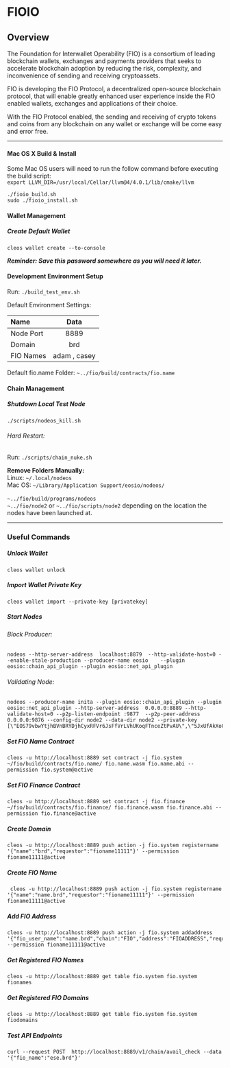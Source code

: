         
# FIOIO  

## Overview

The Foundation for Interwallet Operability (FIO) is a consortium of leading blockchain wallets, exchanges and payments providers that seeks to accelerate blockchain adoption by reducing the risk, complexity, and inconvenience of sending and receiving cryptoassets.

FIO is developing the FIO Protocol, a decentralized open-source blockchain protocol, that will enable greatly enhanced user experience inside the FIO enabled wallets, exchanges and applications of their choice.

With the FIO Protocol enabled, the sending and receiving of crypto tokens and coins from any blockchain on any wallet or exchange will be come easy and error free. 

____
#### Mac OS X Build & Install  
  
Some Mac OS users will need to run the follow command before executing the build script:<br>
`export LLVM_DIR=/usr/local/Cellar/llvm@4/4.0.1/lib/cmake/llvm`
    
    ./fioio_build.sh  
    sudo ./fioio_install.sh  
  
#### Wallet Management
##### Create Default Wallet  
  
    cleos wallet create --to-console
    
_**Reminder: Save this password somewhere as you will need it later.**_ 
    
#### Development Environment Setup

Run: `./build_test_env.sh`  

Default Environment Settings: 

|    Name    | Data     |
| :---------|:--------:|
| Node Port  | 8889 |  
| Domain     | brd |
| FIO Names  | adam , casey |

Default fio.name Folder: `~../fio/build/contracts/fio.name`  

#### Chain Management
##### Shutdown Local Test Node
`./scripts/nodeos_kill.sh`

###### Hard Restart:

Run: `./scripts/chain_nuke.sh`

**Remove Folders Manually:<br>**
Linux: `~/.local/nodeos`<br>
Mac OS: `~/Library/Application Support/eosio/nodeos/`<br><br> `~../fio/build/programs/nodeos`<br>
 `~../fio/node2` or `~../fio/scripts/node2` depending on the location the nodes have been launched at. 

  
---  
  
### Useful Commands

##### Unlock Wallet

    cleos wallet unlock  

##### Import Wallet Private Key

    cleos wallet import --private-key [privatekey]
    
##### Start Nodes
###### Block Producer: 
    nodeos --http-server-address  localhost:8879  --http-validate-host=0 --enable-stale-production --producer-name eosio    --plugin eosio::chain_api_plugin --plugin eosio::net_api_plugin 
###### Validating Node:
    nodeos --producer-name inita --plugin eosio::chain_api_plugin --plugin eosio::net_api_plugin --http-server-address  0.0.0.0:8889 --http-validate-host=0 --p2p-listen-endpoint :9877  --p2p-peer-address 0.0.0.0:9876 --config-dir node2 --data-dir node2 --private-key [\"EOS79vbwYtjhBVnBRYDjhCyxRFVr6JsFfVrLVhUKoqFTnceZtPvAU\",\"5JxUfAkXoCQdeZKNMhXEqRkFcZMYa3KR3vbie7SKsPv6rS3pCHg\"]
     
  
##### Set FIO Name Contract  
  
    cleos -u http://localhost:8889 set contract -j fio.system ~/fio/build/contracts/fio.name/ fio.name.wasm fio.name.abi --permission fio.system@active  
  
##### Set FIO Finance Contract  
  
    cleos -u http://localhost:8889 set contract -j fio.finance ~/fio/build/contracts/fio.finance/ fio.finance.wasm fio.finance.abi --permission fio.finance@active  
  
##### Create Domain  
  
    cleos -u http://localhost:8889 push action -j fio.system registername '{"name":"brd","requestor":"fioname11111"}' --permission fioname11111@active  
  
##### Create FIO Name  
  
     cleos -u http://localhost:8889 push action -j fio.system registername '{"name":"name.brd","requestor":"fioname11111"}' --permission fioname11111@active   
  
##### Add FIO Address  
  
    cleos -u http://localhost:8889 push action -j fio.system addaddress '{"fio_user_name":"name.brd","chain":"FIO","address":"FIOADDRESS","requestor":"fioname11111"}' --permission fioname11111@active  
  
##### Get Registered FIO Names  
  
    cleos -u http://localhost:8889 get table fio.system fio.system fionames  
  
##### Get Registered FIO Domains  
  
    cleos -u http://localhost:8889 get table fio.system fio.system fiodomains  
  
##### Test API Endpoints  
  
    curl --request POST  http://localhost:8889/v1/chain/avail_check --data '{"fio_name":"ese.brd"}'
